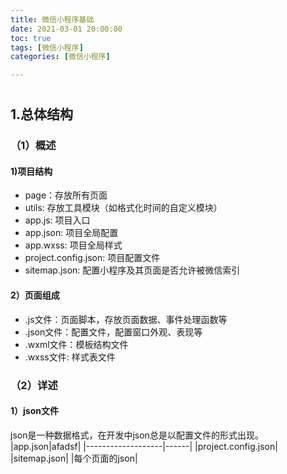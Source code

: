 ```yaml
---
title: 微信小程序基础
date: 2021-03-01 20:00:00
toc: true
tags: [微信小程序]
categories: [微信小程序]

---
```

#

<!--more-->

## 1.总体结构

### （1）概述
#### 1)项目结构
- page：存放所有页面
- utils: 存放工具模块（如格式化时间的自定义模块）
- app.js: 项目入口
- app.json: 项目全局配置
- app.wxss: 项目全局样式
- project.config.json: 项目配置文件
- sitemap.json: 配置小程序及其页面是否允许被微信索引

#### 2）页面组成
- .js文件：页面脚本，存放页面数据、事件处理函数等
- .json文件：配置文件，配置窗口外观、表现等
- .wxml文件：模板结构文件
- .wxss文件: 样式表文件

### （2）详述
#### 1）json文件
 json是一种数据格式，在开发中json总是以配置文件的形式出现。
|app.json|afadsf|
|-------------------|------|
|project.config.json|
|sitemap.json|
|每个页面的json|